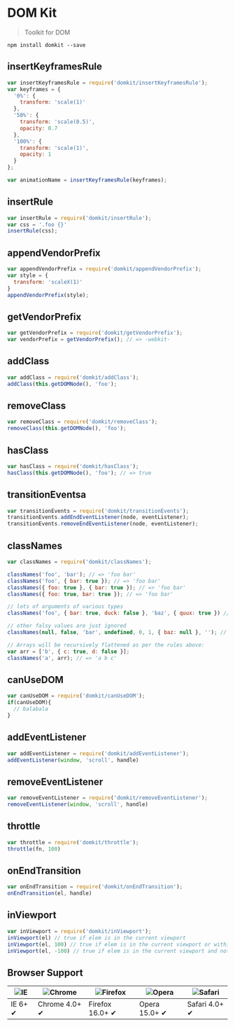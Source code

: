 # DOM Kit
> Toolkit for DOM

```
npm install domkit --save
```

## insertKeyframesRule

```js
var insertKeyframesRule = require('domkit/insertKeyframesRule');
var keyframes = {
  '0%': {
    transform: 'scale(1)'
  },
  '50%': {
    transform: 'scale(0.5)',
    opacity: 0.7
  },
  '100%': {
    transform: 'scale(1)',
    opacity: 1
  }
};

var animationName = insertKeyframesRule(keyframes);
```

## insertRule

```js
var insertRule = require('domkit/insertRule');
var css = '.foo {}'
insertRule(css);
```

## appendVendorPrefix

```js
var appendVendorPrefix = require('domkit/appendVendorPrefix');
var style = {
  transform: 'scaleX(1)'
}
appendVendorPrefix(style);
```

## getVendorPrefix

```js
var getVendorPrefix = require('domkit/getVendorPrefix');
var vendorPrefix = getVendorPrefix(); // => -webkit-
```

## addClass

```js
var addClass = require('domkit/addClass');
addClass(this.getDOMNode(), 'foo');
```

## removeClass

```js
var removeClass = require('domkit/removeClass');
removeClass(this.getDOMNode(), 'foo');
```

## hasClass

```js
var hasClass = require('domkit/hasClass');
hasClass(this.getDOMNode(), 'foo'); // => true
```

## transitionEventsa

```js
var transitionEvents = require('domkit/transitionEvents');
transitionEvents.addEndEventListener(node, eventListener);
transitionEvents.removeEndEventListener(node, eventListener);
```

## classNames

```js
var classNames = require('domkit/classNames');

classNames('foo', 'bar'); // => 'foo bar'
classNames('foo', { bar: true }); // => 'foo bar'
classNames({ foo: true }, { bar: true }); // => 'foo bar'
classNames({ foo: true, bar: true }); // => 'foo bar'

// lots of arguments of various types
classNames('foo', { bar: true, duck: false }, 'baz', { quux: true }) // => 'foo bar baz quux'

// other falsy values are just ignored
classNames(null, false, 'bar', undefined, 0, 1, { baz: null }, ''); // => 'bar 1'

// Arrays will be recursively flattened as per the rules above:
var arr = ['b', { c: true, d: false }];
classNames('a', arr); // => 'a b c'
```

## canUseDOM

```js
var canUseDOM = require('domkit/canUseDOM');
if(canUseDOM){
  // balabala
}
```

## addEventListener

```js
var addEventListener = require('domkit/addEventListener');
addEventListener(window, 'scroll', handle)
```

## removeEventListener
```js
var removeEventListener = require('domkit/removeEventListener');
removeEventListener(window, 'scroll', handle)
```

## throttle
```js
var throttle = require('domkit/throttle');
throttle(fn, 100)
```

## onEndTransition
```js
var onEndTransition = require('domkit/onEndTransition');
onEndTransition(el, handle)
```

## inViewport
```js
var inViewport = require('domkit/inViewport');
inViewport(el) // true if elem is in the current viewport
inViewport(el, 100) // true if elem is in the current viewport or within 100px of it
inViewport(el, -100) // true if elem is in the current viewport and not within 99px of the edge
```

## Browser Support

![IE](https://raw.githubusercontent.com/alrra/browser-logos/master/src/edge/edge_48x48.png) | ![Chrome](https://raw.githubusercontent.com/alrra/browser-logos/master/src/chrome/chrome_48x48.png) | ![Firefox](https://raw.githubusercontent.com/alrra/browser-logos/master/src/firefox/firefox_48x48.png) | ![Opera](https://raw.githubusercontent.com/alrra/browser-logos/master/src/opera/opera_48x48.png) | ![Safari](https://raw.githubusercontent.com/alrra/browser-logos/master/src/safari/safari_48x48.png)
--- | --- | --- | --- | --- |
IE 6+ ✔ | Chrome 4.0+ ✔ | Firefox 16.0+ ✔ | Opera 15.0+ ✔ | Safari 4.0+ ✔ |
